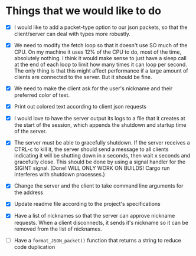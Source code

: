 # Things that we would like to do

- [x] I would like to add a packet-type option to our json packets, so that the client/server can deal with types more robustly.

- [x] We need to modify the fetch loop so that it doesn't use SO much of the CPU. On my machine it uses 12% of the CPU to do, most of the time, absolutely nothing. I think it would make sense to just have a sleep call at the end of each loop to limit how many times it can loop per second. The only thing is that this might affect performance if a large amount of clients are connected to the server. But it should be fine.

- [x] We need to make the client ask for the user's nickname and their preferred color of text.

- [x] Print out colored text according to client json requests

- [x] I would love to have the server output its logs to a file that it creates at the start of the session, which appends the shutdown and startup time of the server.

- [x] The server must be able to gracefully shutdown. If the server receives a CTRL-c to kill it, the server should send a message to all clients indicating it will be shutting down in x seconds, then wait x seconds and gracefully close. This should be done by using a signal handler for the SIGINT signal. (Done! WILL ONLY WORK ON BUILDS! Cargo run interferes with shutdown processes.)

- [x] Change the server and the client to take command line arguments for the address

- [x] Update readme file according to the project's specifications

- [x] Have a list of nicknames so that the server can approve nickname requests. When a client disconnects, it sends it's nickname so it can be removed from the list of nicknames.

- [ ] Have a `format_JSON_packet()` function that returns a string to reduce code duplication
